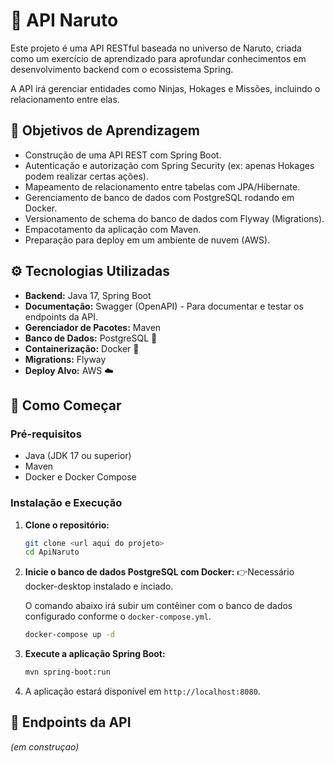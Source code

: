 # 🥷 API Naruto

Este projeto é uma API RESTful baseada no universo de Naruto, criada como um exercício de aprendizado para aprofundar conhecimentos em desenvolvimento backend com o ecossistema Spring.

A API irá gerenciar entidades como Ninjas, Hokages e Missões, incluindo o relacionamento entre elas.

## 📜 Objetivos de Aprendizagem

- Construção de uma API REST com Spring Boot.
- Autenticação e autorização com Spring Security (ex: apenas Hokages podem realizar certas ações).
- Mapeamento de relacionamento entre tabelas com JPA/Hibernate.
- Gerenciamento de banco de dados com PostgreSQL rodando em Docker.
- Versionamento de schema do banco de dados com Flyway (Migrations).
- Empacotamento da aplicação com Maven.
- Preparação para deploy em um ambiente de nuvem (AWS).

## ⚙️ Tecnologias Utilizadas

- **Backend:** Java 17, Spring Boot
- **Documentação:** Swagger (OpenAPI) - Para documentar e testar os endpoints da API.
- **Gerenciador de Pacotes:** Maven
- **Banco de Dados:** PostgreSQL 🐘
- **Containerização:** Docker 🐳
- **Migrations:** Flyway
- **Deploy Alvo:** AWS ☁️

## 🚀 Como Começar

### Pré-requisitos

- Java (JDK 17 ou superior)
- Maven
- Docker e Docker Compose

### Instalação e Execução

1.  **Clone o repositório:**
    ```sh
    git clone <url aqui do projeto>
    cd ApiNaruto
    ```

2.  **Inicie o banco de dados PostgreSQL com Docker:**
   👉Necessário docker-desktop instalado e inciado.

    O comando abaixo irá subir um contêiner com o banco de dados configurado conforme o `docker-compose.yml`.
    ```sh
    docker-compose up -d
    ```

4.  **Execute a aplicação Spring Boot:**
    ```sh
    mvn spring-boot:run
    ```

5.  A aplicação estará disponível em `http://localhost:8080`.

## 🔗 Endpoints da API

_(em construçao)_
